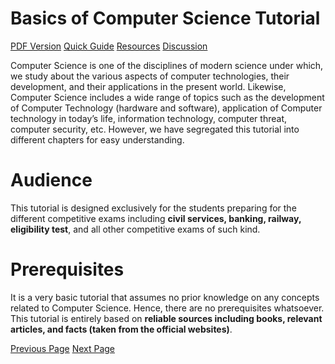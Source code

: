 # Basics of Computer Science Tutorial
[PDF Version](../basics_of_computer_science/basics_of_computer_science_pdf_version.md)
[Quick Guide](../basics_of_computer_science/basics_of_computer_science_quick_guide.md)
[Resources](../basics_of_computer_science/basics_of_computer_science_useful_resources.md)
[Discussion](../basics_of_computer_science/basics_of_computer_science_discussion.md)

Computer Science is one of the disciplines of modern science under which, we study about the various aspects of computer technologies, their development, and their applications in the present world. Likewise, Computer Science includes a wide range of topics such as the development of Computer Technology (hardware and software), application of Computer technology in today’s life, information technology, computer threat, computer security, etc. However, we have segregated this tutorial into different chapters for easy understanding.

# Audience
This tutorial is designed exclusively for the students preparing for the different competitive exams including **civil services, banking, railway, eligibility test**, and all other competitive exams of such kind.

# Prerequisites
It is a very basic tutorial that assumes no prior knowledge on any concepts related to Computer Science. Hence, there are no prerequisites whatsoever. This tutorial is entirely based on **reliable sources including books, relevant articles, and facts (taken from the official websites)**.


[Previous Page](../basics_of_computer_science/index.md) [Next Page](../basics_of_computer_science/basics_of_computer_science_fundamental_concept.md) 

